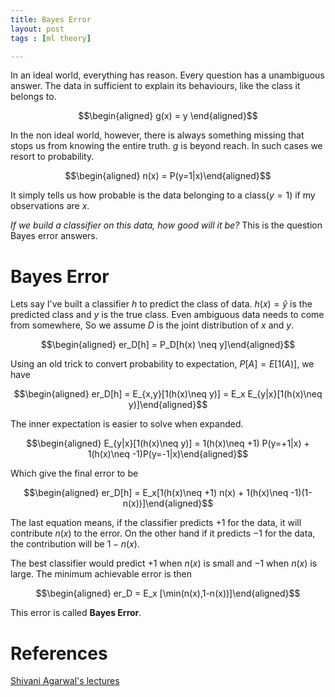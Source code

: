 ```yaml
---
title: Bayes Error
layout: post
tags : [ml theory]

---
```


In an ideal world, everything has reason. Every question has a
unambiguous answer. The data in sufficient to explain its behaviours,
like the class it belongs to.

 $$\begin{aligned}
   g(x) = y \end{aligned}$$

In the non ideal world, however, there is always something missing that
stops us from knowing the entire truth. $g$ is beyond reach. In such
cases we resort to probability.

 $$\begin{aligned}
  n(x) = P(y=1|x)\end{aligned}$$ 

It simply tells us how probable is the
data belonging to a class($y=1$) if my observations are $x$.

*If we build a classifier on this data, how good will it be?* This is
the question Bayes error answers.

Bayes Error
===========

Lets say I've built a classifier $h$ to predict the class of data.
$h(x)=\hat{y}$ is the predicted class and $y$ is the true class. Even
ambiguous data needs to come from somewhere, So we assume $D$ is the
joint distribution of $x$ and $y$.

 $$\begin{aligned}
  er_D[h] = P_D[h(x) \neq y]\end{aligned}$$ 

Using an old trick to convert probability to expectation, $P[A] = E[1(A)]$, we have

$$\begin{aligned}
  er_D[h] = E_{x,y}[1(h(x)\neq y)] = E_x E_{y|x}[1(h(x)\neq y)]\end{aligned}$$

The inner expectation is easier to solve when expanded.

$$\begin{aligned}
  E_{y|x}[1(h(x)\neq y)] = 1(h(x)\neq +1) P(y=+1|x) + 1(h(x)\neq -1)P(y=-1|x)\end{aligned}$$

Which give the final error to be

 $$\begin{aligned}
  er_D[h] = E_x[1(h(x)\neq +1) n(x) + 1(h(x)\neq -1)(1-n(x))]\end{aligned}$$

The last equation means, if the classifier predicts $+1$ for the data,
it will contribute $n(x)$ to the error. On the other hand if it predicts
$-1$ for the data, the contribution will be $1-n(x)$.

The best classifier would predict $+1$ when $n(x)$ is small and $-1$
when $n(x)$ is large. The minimum achievable error is then

$$\begin{aligned}
  er_D = E_x [\min(n(x),1-n(x))]\end{aligned}$$ 

This error is called **Bayes Error**.

References
==========

[Shivani Agarwal's
lectures](http://drona.csa.iisc.ernet.in/~e0270/Jan-2015/)

